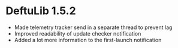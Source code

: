 # DeftuLib 1.5.2
- Made telemetry tracker send in a separate thread to prevent lag
- Improved readability of update checker notification
- Added a lot more information to the first-launch notification
